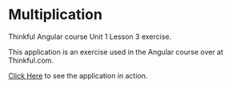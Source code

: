 Multiplication
==============

Thinkful Angular course Unit 1 Lesson 3 exercise.

This application is an exercise used in the Angular course over at Thinkful.com. 

[Click Here](https://vramdhanie.github.io/multiplication) to see the application in action.
